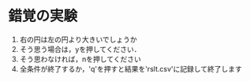 # 錯覚の実験
1. 右の円は左の円より大きいでしょうか
2. そう思う場合は，yを押してください．
3. そう思わなければ，nを押してください
4. 全条件が終了するか，'q'を押すと結果を'rslt.csv'に記録して終了します
